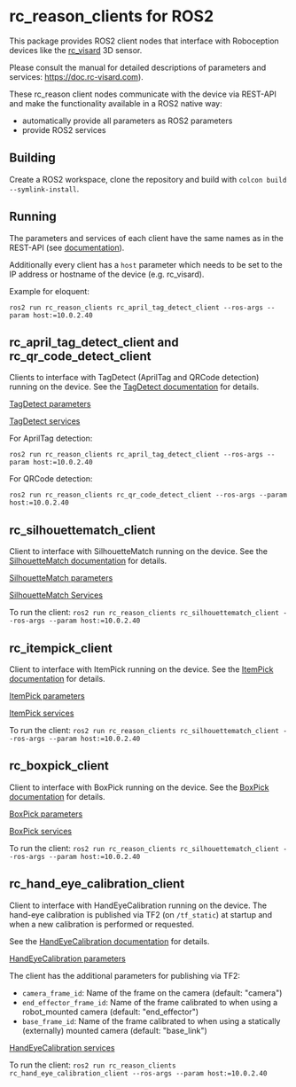 rc_reason_clients for ROS2
==========================

This package provides ROS2 client nodes that interface with Roboception devices like the [rc_visard](https://roboception.com/rc_visard) 3D sensor.

Please consult the manual for detailed descriptions of parameters and services: https://doc.rc-visard.com).

These rc_reason client nodes communicate with the device via REST-API and make the functionality available in a ROS2 native way:

* automatically provide all parameters as ROS2 parameters
* provide ROS2 services

Building
--------

Create a ROS2 workspace, clone the repository and build with `colcon build --symlink-install`.

Running
--------

The parameters and services of each client have the same names as in the REST-API (see [documentation](https://doc.rc-visard.com)).

Additionally every client has a `host` parameter which needs to be set to the IP address or hostname of the device (e.g. rc_visard).

Example for eloquent:

```
ros2 run rc_reason_clients rc_april_tag_detect_client --ros-args --param host:=10.0.2.40
```

rc_april_tag_detect_client and rc_qr_code_detect_client
-------------------------------------------------------

Clients to interface with TagDetect (AprilTag and QRCode detection) running on the device.
See the [TagDetect documentation](https://doc.rc-visard.com/latest/en/tagdetect.html) for details.

[TagDetect parameters](https://doc.rc-visard.com/latest/en/tagdetect.html#parameters)

[TagDetect services](https://doc.rc-visard.com/latest/en/tagdetect.html#services)

For AprilTag detection:

`ros2 run rc_reason_clients rc_april_tag_detect_client --ros-args --param host:=10.0.2.40`

For QRCode detection:

`ros2 run rc_reason_clients rc_qr_code_detect_client --ros-args --param host:=10.0.2.40`

rc_silhouettematch_client
-------------------------

Client to interface with SilhouetteMatch running on the device.
See the [SilhouetteMatch documentation](https://doc.rc-visard.com/latest/en/silhouettematch.html) for details.

[SilhouetteMatch parameters](https://doc.rc-visard.com/latest/en/silhouettematch.html#parameters)

[SilhouetteMatch Services](https://doc.rc-visard.com/latest/en/silhouettematch.html#services)

To run the client:
`ros2 run rc_reason_clients rc_silhouettematch_client --ros-args --param host:=10.0.2.40`

rc_itempick_client
------------------

Client to interface with ItemPick running on the device.
See the [ItemPick documentation](https://doc.rc-visard.com/latest/en/itempick.html) for details.

[ItemPick parameters](https://doc.rc-visard.com/latest/en/itempick.html#parameters)

[ItemPick services](https://doc.rc-visard.com/latest/en/itempick.html#services)

To run the client:
`ros2 run rc_reason_clients rc_silhouettematch_client --ros-args --param host:=10.0.2.40`

rc_boxpick_client
-----------------

Client to interface with BoxPick running on the device.
See the [BoxPick documentation](https://doc.rc-visard.com/latest/en/itempick.html) for details.

[BoxPick parameters](https://doc.rc-visard.com/latest/en/itempick.html#parameters)

[BoxPick services](https://doc.rc-visard.com/latest/en/itempick.html#services)

To run the client:
`ros2 run rc_reason_clients rc_silhouettematch_client --ros-args --param host:=10.0.2.40`

rc_hand_eye_calibration_client
------------------------------

Client to interface with HandEyeCalibration running on the device.
The hand-eye calibration is published via TF2 (on `/tf_static`) at startup and when a new calibration is performed or requested.

See the [HandEyeCalibration documentation](https://doc.rc-visard.com/latest/en/handeye_calibration.html) for details.

[HandEyeCalibration parameters](https://doc.rc-visard.com/latest/en/handeye_calibration.html#parameters)

The client has the additional parameters for publishing via TF2:

* `camera_frame_id`: Name of the frame on the camera (default: "camera")
* `end_effector_frame_id`: Name of the frame calibrated to when using a robot_mounted camera (default: "end_effector")
* `base_frame_id`: Name of the frame calibrated to when using a statically (externally) mounted camera (default: "base_link")

[HandEyeCalibration services](https://doc.rc-visard.com/latest/en/handeye_calibration.html#services)

To run the client:
`ros2 run rc_reason_clients rc_hand_eye_calibration_client --ros-args --param host:=10.0.2.40`
